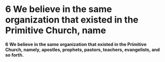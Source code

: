 # 6 We believe in the same organization that existed in the Primitive Church, name

**6** **We believe in the same organization that existed in the Primitive Church, namely, apostles, prophets, pastors, teachers, evangelists, and so forth.**
